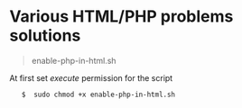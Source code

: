 # Various HTML/PHP problems solutions

> enable-php-in-html.sh

At first set *execute* permission for the script

```
   $  sudo chmod +x enable-php-in-html.sh
    
```
